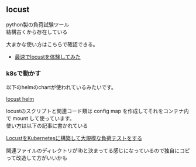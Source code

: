 locust
---

python製の負荷試験ツール  
結構古くから存在している

大まかな使い方はこちらで確認できる。

- [最速でlocustを体験してみた](https://dev.classmethod.jp/articles/20221117_quickly_built_locast_environment/)

### k8sで動かす

以下のhelmのchartが使われているみたいです。

[locust helm](https://github.com/deliveryhero/helm-charts/tree/master/stable/locust)

locustのスクリプトと関連コード類は config map を作成してそれをコンテナ内で mount して使っています。  
使い方は以下の記事に書かれている

[LocustをKubernetesに構築して大規模な負荷テストをする](https://zenn.dev/ry/articles/97a5c50b1ddf16)

関連ファイルのディレクトリがlibと決まってる感じになっているので独自にコピって改造して方がいいかも
